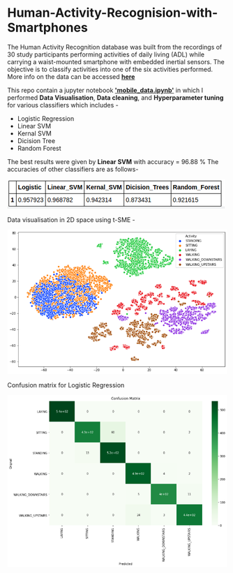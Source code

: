 # Human-Activity-Recognision-with-Smartphones
The Human Activity Recognition database was built from the recordings of 30 study participants performing activities of daily living (ADL) while carrying a waist-mounted smartphone with embedded inertial sensors. The objective is to classify activities into one of the six activities performed.
More info on the data can be accessed [**here**](https://archive.ics.uci.edu/ml/datasets/human+activity+recognition+using+smartphones)

This repo contain a jupyter notebook [**'mobile_data.ipynb'**](https://github.com/samyak1234/Human-Activity-Recognision-with-Smartphones/blob/master/mobile_data.ipynb) in which I performed **Data Visualisation**, **Data cleaning**, and **Hyperparameter tuning** for various classifiers which includes -

- Logistic Regression
- Linear SVM
- Kernal SVM
- Dicision Tree
- Random Forest

The best results were given by **Linear SVM** with accuracy = 96.88 % 
The accuracies of other classifiers are as follows-

![Accuracies](https://github.com/samyak1234/Human-Activity-Recognision-with-Smartphones/blob/master/images/results12345.png)

Data visualisation in 2D space using t-SME - 

![2D](https://github.com/samyak1234/Human-Activity-Recognision-with-Smartphones/blob/master/images/2Dviz.png)

Confusion matrix for Logistic Regression

![CM_lr](https://github.com/samyak1234/Human-Activity-Recognision-with-Smartphones/blob/master/images/cm.png)






